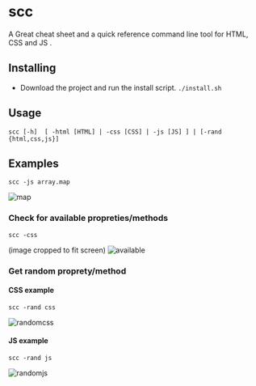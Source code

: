 # scc
A Great cheat sheet and a quick reference command line tool for HTML, CSS and JS .

## Installing
- Download the project and run the install script.
`./install.sh`

## Usage
```shell
scc [-h]  [ -html [HTML] | -css [CSS] | -js [JS] ] | [-rand {html,css,js}]
```
## Examples
```shell
scc -js array.map
```
![map](https://github.com/Ziyadsk/scc/blob/master/screenshots/map.png)

### Check for available propreties/methods 
```shell
scc -css
```
(image cropped to fit screen)
![available](https://github.com/Ziyadsk/scc/blob/master/screenshots/available.png)

### Get random proprety/method

#### CSS example

```shell
scc -rand css 
``` 

![randomcss](https://github.com/Ziyadsk/scc/blob/master/screenshots/randomcss.png)

#### JS example
```shell
scc -rand js 
``` 

![randomjs](https://github.com/Ziyadsk/scc/blob/master/screenshots/randomjs.png)
 
